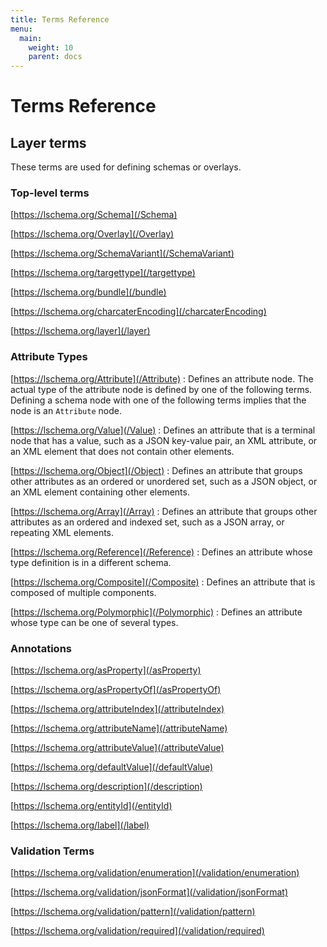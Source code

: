 ```yaml
---
title: Terms Reference
menu: 
  main:
    weight: 10
    parent: docs
---
```


# Terms Reference

## Layer terms

These terms are used for defining schemas or overlays.

### Top-level terms

[https://lschema.org/Schema](/Schema)

[https://lschema.org/Overlay](/Overlay)

[https://lschema.org/SchemaVariant](/SchemaVariant)

[https://lschema.org/targettype](/targettype)

[https://lschema.org/bundle](/bundle)

[https://lschema.org/charcaterEncoding](/charcaterEncoding)

[https://lschema.org/layer](/layer)



### Attribute Types

[https://lschema.org/Attribute](/Attribute)
: Defines an attribute node. The actual type of the attribute node is
    defined by one of the following terms. Defining a schema node with
    one of the following terms implies that the node is an `Attribute`
    node.

[https://lschema.org/Value](/Value)
: Defines an attribute that is a terminal node that has a value, such
  as a JSON key-value pair, an XML attribute, or an XML element that
  does not contain other elements.

[https://lschema.org/Object](/Object)
: Defines an attribute that groups other attributes as an ordered or
  unordered set, such as a JSON object, or an XML element containing
  other elements.
 
[https://lschema.org/Array](/Array)
: Defines an attribute that groups other attributes as an ordered and
  indexed set, such as a JSON array, or repeating XML elements.
 
 [https://lschema.org/Reference](/Reference)
: Defines an attribute whose type definition is in a different schema.

[https://lschema.org/Composite](/Composite)
: Defines an attribute that is composed of multiple components. 
 
[https://lschema.org/Polymorphic](/Polymorphic)
: Defines an attribute whose type can be one of several types.

### Annotations

[https://lschema.org/asProperty](/asProperty)

[https://lschema.org/asPropertyOf](/asPropertyOf)

[https://lschema.org/attributeIndex](/attributeIndex)

[https://lschema.org/attributeName](/attributeName)

[https://lschema.org/attributeValue](/attributeValue)

[https://lschema.org/defaultValue](/defaultValue)

[https://lschema.org/description](/description)

[https://lschema.org/entityId](/entityId)

[https://lschema.org/label](/label)


### Validation Terms

[https://lschema.org/validation/enumeration](/validation/enumeration)

[https://lschema.org/validation/jsonFormat](/validation/jsonFormat)

[https://lschema.org/validation/pattern](/validation/pattern)

[https://lschema.org/validation/required](/validation/required)
